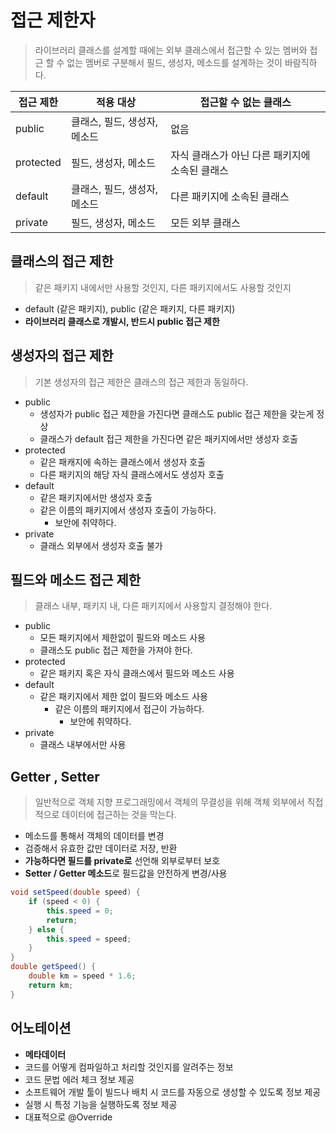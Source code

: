 # 접근 제한자
> 라이브러리 클래스를 설계할 때에는 외부 클래스에서 접근할 수
있는 멤버와 접근 할 수 없는 멤버로 구분해서 필드, 생성자, 메소드를
설계하는 것이 바람직하다.

|접근 제한|적용 대상|접근할 수 없는 클래스|
|---|---|---|
|public|클래스, 필드, 생성자, 메소드|없음|
|protected|필드, 생성자, 메소드|자식 클래스가 아닌 다른 패키지에 소속된 클래스|
|default|클래스, 필드, 생성자, 메소드|다른 패키지에 소속된 클래스|
|private|필드, 생성자, 메소드|모든 외부 클래스|

## 클래스의 접근 제한
> 같은 패키지 내에서만 사용할 것인지, 다른 패키지에서도 사용할 것인지
- default (같은 패키지), public (같은 패키지, 다른 패키지)
- **라이브러리 클래스로 개발시, 반드시 public 접근 제한**

## 생성자의 접근 제한
> 기본 생성자의 접근 제한은 클래스의 접근 제한과 동일하다.
- public
    - 생성자가 public 접근 제한을 가진다면 클래스도 public 접근 제한을 갖는게 정상
    - 클래스가 default 접근 제한을 가진다면 같은 패키지에서만 생성자 호출
- protected
    - 같은 패캐지에 속하는 클래스에서 생성자 호출
    - 다른 패키지의 해당 자식 클래스에서도 생성자 호출
- default
    - 같은 패키지에서만 생성자 호출
    - 같은 이름의 패키지에서 생성자 호출이 가능하다.
    	- 보안에 취약하다.
- private
    - 클래스 외부에서 생성자 호출 불가

## 필드와 메소드 접근 제한
> 클래스 내부, 패키지 내, 다른 패키지에서 사용할지 결정해야 한다.
- public
    - 모든 패키지에서 제한없이 필드와 메소드 사용
    - 클래스도 public 접근 제한을 가져야 한다.
- protected
    - 같은 패키지 혹은 자식 클래스에서 필드와 메소드 사용
- default
    - 같은 패키지에서 제한 없이 필드와 메소드 사용
    	- 같은 이름의 패키지에서 접근이 가능하다.
    		- 보안에 취약하다.
- private
    - 클래스 내부에서만 사용

## Getter , Setter
>일반적으로 객체 지향 프로그래밍에서 객체의 무결성을 위해 객체 외부에서
직접적으로 데이터에 접근하는 것을 막는다.
- 메소드를 통해서 객체의 데이터를 변경
- 검증해서 유효한 값만 데이터로 저장, 반환
- **가능하다면 필드를 private로** 선언해 외부로부터 보호
- **Setter / Getter 메소드**로 필드값을 안전하게 변경/사용
```java
void setSpeed(double speed) {
    if (speed < 0) {
        this.speed = 0;
        return;
    } else {
        this.speed = speed;
    }
}
double getSpeed() {
    double km = speed * 1.6;
    return km;
}
```

## 어노테이션
- **메타데이터**
- 코드를 어떻게 컴파일하고 처리할 것인지를 알려주는 정보
- 코드 문법 에러 체크 정보 제공
- 소프트웨어 개발 툴이 빌드나 배치 시 코드를 자동으로 생성할 수 있도록 정보 제공
- 실행 시 특정 기능을 실행하도록 정보 제공
- 대표적으로 @Override
